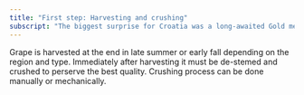 ```yaml
---
title: "First step: Harvesting and crushing"
subscript: "The biggest surprise for Croatia was a long-awaited Gold medal for Plavac Mali. Also, the only Gold that went outside the grape shaped, Istrian peninsula."
---
```

Grape is harvested at the end in late summer or early fall depending on the region and type. Immediately after harvesting it must be de-stemed and crushed to perserve the best quality. Crushing process can be done manually or mechanically.